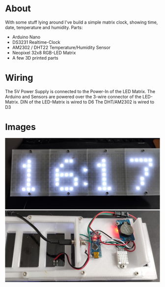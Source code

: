 # About
With some stuff lying around I've build a simple matrix clock, showing time, date, temperature and humidity.
Parts:
* Arduino Nano
* DS3231 Realtime-Clock
* AM2302 / DHT22 Temperature/Humidity Sensor
* Neopixel 32x8 RGB-LED Matrix
* A few 3D printed parts

# Wiring
The 5V Power Supply is connected to the Power-In of the LED Matrix. The Arduino and Sensors are powered over the 3-wire connector of the LED-Matrix.
DIN of the LED-Matrix is wired to D6
The DHT/AM2302 is wired to D3

# Images
![Front Image](Display_Front.jpg)
![Front Image](Display_Back.jpg)
